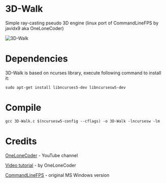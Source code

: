 # 3D-Walk
Simple ray-casting pseudo 3D engine (linux port of CommandLineFPS by javidx9 aka OneLoneCoder)

![3D-Walk](https://github.com/maksimKorzh/3D-Walk/blob/master/3D-Walk.gif)

# Dependencies

  3D-Walk is based on ncurses library, execute following command to install it:
    
    sudo apt-get install libncurses5-dev libncursesw5-dev

# Compile

    gcc 3D-Walk.c $(ncursesw5-config --cflags) -o 3D-Walk -lncursesw -lm

# Credits

[OneLoneCoder](https://www.youtube.com/channel/UC-yuWVUplUJZvieEligKBkA)            -    YouTube channel

[Video tutorial](https://www.youtube.com/watch?v=xW8skO7MFYw)                       -    by OneLoneCoder

[CommandLineFPS](https://github.com/maksimKorzh/3D-Walk/blob/master/3D-Walk.gif)    -    original MS Windows version
